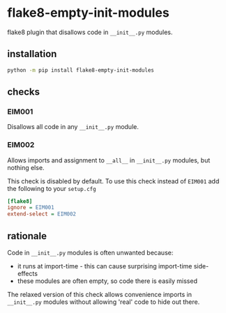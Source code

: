 # flake8-empty-init-modules

flake8 plugin that disallows code in `__init__.py` modules.

## installation

```sh
python -m pip install flake8-empty-init-modules
```

## checks

### EIM001

Disallows all code in any `__init__.py` module.

### EIM002

Allows imports and assignment to `__all__` in `__init__.py` modules, but nothing
else.

This check is disabled by default. To use this check instead of `EIM001` add the
following to your `setup.cfg`

```ini
[flake8]
ignore = EIM001
extend-select = EIM002
```

## rationale

Code in `__init__.py` modules is often unwanted because:

- it runs at import-time - this can cause surprising import-time side-effects
- these modules are often empty, so code there is easily missed

The relaxed version of this check allows convenience imports in `__init__.py`
modules without allowing 'real' code to hide out there.
